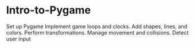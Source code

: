 # Intro-to-Pygame
Set up Pygame Implement game loops and clocks.  Add shapes, lines, and colors.  Perform transformations.  Manage movement and collisions.  Detect user input
